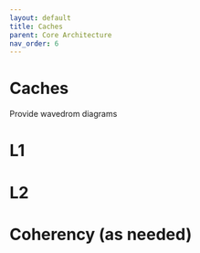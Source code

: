 ```yaml
---
layout: default
title: Caches
parent: Core Architecture
nav_order: 6
---
```




# Caches

Provide wavedrom diagrams


# L1




# L2 


# Coherency (as needed)